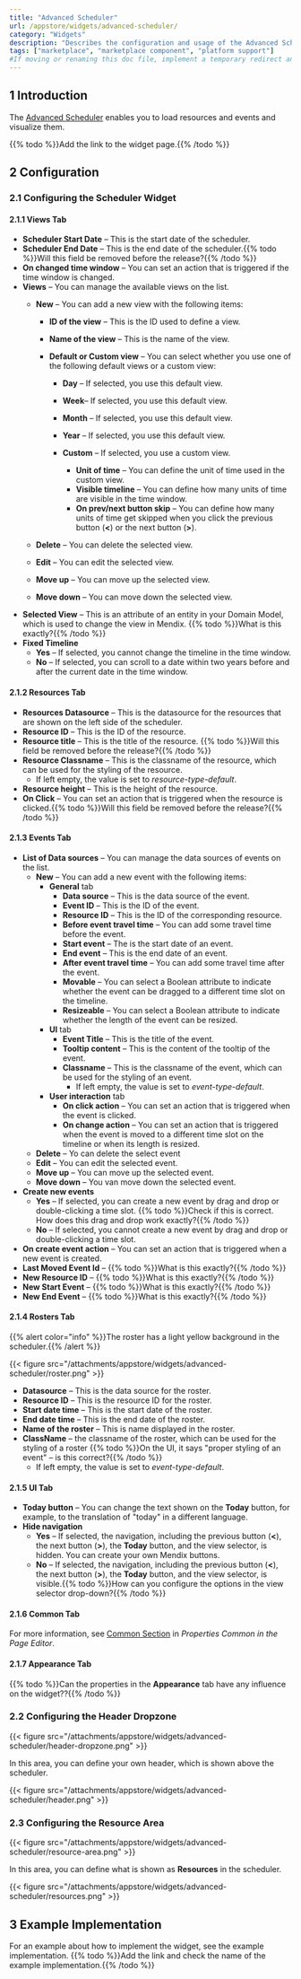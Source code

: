 ```yaml
---
title: "Advanced Scheduler"
url: /appstore/widgets/advanced-scheduler/
category: "Widgets"
description: "Describes the configuration and usage of the Advanced Scheduler widget, which is available in the Mendix Marketplace."
tags: ["marketplace", "marketplace component", "platform support"]
#If moving or renaming this doc file, implement a temporary redirect and let the respective team know they should update the URL in the product. See Mapping to Products for more details. 
---
```


## 1 Introduction

The [Advanced Scheduler]() enables you to load resources and events and visualize them.

{{% todo %}}Add the link to the widget page.{{% /todo %}}

## 2 Configuration

### 2.1 Configuring the Scheduler Widget

#### 2.1.1 Views Tab

* **Scheduler Start Date** – This is the start date of the scheduler.
* **Scheduler End Date** – This is the end date of the scheduler.{{% todo %}}Will this field be removed before the release?{{% /todo %}}  
* **On changed time window** – You can set an action that is triggered if the time window is changed.
* **Views** – You can manage the available views on the list.
  * **New** – You can add a new view with the following items:
    * **ID of the view** – This is the ID used to define a view.
  
    * **Name of the view** – This is the name of the view.
  
    * **Default or Custom view** – You can select whether you use one of the following default views or a custom view:
      * **Day** – If selected, you use this default view.
      
      * **Week**– If selected, you use this default view.
      
      * **Month** – If selected, you use this default view.
      
      * **Year** – If selected, you use this default view.
      
      * **Custom** – If selected, you use a custom view.
        * **Unit of time** – You can define the unit of time used in the custom view.
        * **Visible timeline** – You can define how many units of time are visible in the time window.
        * **On prev/next button skip** – You can define how many units of time get skipped when you click the previous button (**<**) or the next button (**>**).
      
    
  * **Delete** – You can delete the selected view.

  * **Edit** – You can edit the selected view.

  * **Move up** – You can move up the selected view.

  * **Move down** – You can move down the selected view.
* **Selected View** – This is an attribute of an entity in your Domain Model, which is used to change the view in Mendix. {{% todo %}}What is this  exactly?{{% /todo %}}
* **Fixed Timeline**
  * **Yes** – If selected, you cannot change the timeline in the time window.
  * **No** – If selected, you can scroll to a date within two years before and after the current date in the time window.

#### 2.1.2 Resources Tab

* **Resources Datasource** – This is the datasource for the resources that are shown on the left side of the scheduler.
* **Resource ID** – This is the ID of the resource.
* **Resource title** – This is the title of the resource. {{% todo %}}Will this field be removed before the release?{{% /todo %}}
* **Resource Classname** – This is the classname of the resource, which can be used for the styling of the resource.
  * If left empty, the value is set to *resource-type-default*.
* **Resource height** – This is the height of the resource.
* **On Click** – You can set an action that is triggered when the resource is clicked.{{% todo %}}Will this field be removed before the release?{{% /todo %}}

#### 2.1.3 Events Tab

*  **List of Data sources** – You can manage the data sources of events on the list.
    *  **New** – You can add a new event with the following items:
        * **General** tab
          * **Data source** – This is the data source of the event.
          * **Event ID** – This is the ID of the event.
          * **Resource ID** – This is the ID of the corresponding resource.
          * **Before event travel time** – You can add some travel time before the event.
          * **Start event** – The is the start date of an event.
          * **End event** – This is the end date of an event.
          * **After event travel time** – You can add some travel time after the event.
          * **Movable** – You can select a Boolean attribute to indicate whether the event can be dragged to a different time slot on the timeline.
          * **Resizeable** – You can select a Boolean attribute to indicate whether the length of the event can be resized.
        * **UI** tab
          * **Event Title** – This is the title of the event.
          * **Tooltip content** – This is the content of the tooltip of the event.
          * **Classname** – This is the classname of the event, which can be used for the styling of an event.
            * If left empty, the value is set to *event-type-default*.
        * **User interaction** tab
          * **On click action** – You can set an action that is triggered when the event is clicked.
          * **On change action** – You can set an action that is triggered when the event is moved to a different time slot on the timeline or when its length is resized.
    *  **Delete** – Yo can delete the select event
    *  **Edit** – You can edit the selected event.
    *  **Move up** – You can move up the selected event.
    *  **Move down** – You van move down the selected event.
* **Create new events**
  * **Yes** – If selected, you can create a new event by drag and drop or double-clicking a time slot. {{% todo %}}Check if this is correct. How does this drag and drop work exactly?{{% /todo %}}
  * **No** – If selected, you cannot create a new event by drag and drop or double-clicking a time slot.
*  **On create event action** – You can set an action that is triggered when a new event is created.
*  **Last Moved Event Id** – {{% todo %}}What is this exactly?{{% /todo %}}
*  **New Resource ID** – {{% todo %}}What is this exactly?{{% /todo %}}
*  **New Start Event** – {{% todo %}}What is this exactly?{{% /todo %}}
* **New End Event** – {{% todo %}}What is this exactly?{{% /todo %}}

#### 2.1.4 Rosters Tab

{{% alert color="info" %}}The roster has a light yellow background in the scheduler.{{% /alert %}}

{{< figure src="/attachments/appstore/widgets/advanced-scheduler/roster.png" >}}

* **Datasource** – This is the data source for the roster.
* **Resource ID** – This is the resource ID for the roster.
* **Start date time** – This is the start date of the roster.
* **End date time** – This is the end date of the roster.
* **Name of the roster** – This is name displayed in the roster.
* **ClassName** – the classname of the roster, which can be used for the styling of a roster {{% todo %}}On the UI, it says "proper styling of an event" – is this correct?{{% /todo %}}
  * If left empty, the value is set to *event-type-default*.

#### 2.1.5 UI Tab

* **Today button**  – You can change the text shown on the **Today** button, for example, to the translation of "today" in a different language.
* **Hide navigation**
  * **Yes** – If selected, the navigation, including the previous button (**<**), the next button (**>**), the **Today** button, and the view selector, is hidden. You can create your own Mendix buttons.
  * **No** – If selected, the navigation, including the previous button (**<**), the next button (**>**), the **Today** button, and the view selector, is visible.{{% todo %}}How can you configure the options in the view selector drop-down?{{% /todo %}}

#### 2.1.6 Common Tab

For more information, see [Common Section](https://docs.mendix.com/refguide/common-widget-properties/#common-properties) in *Properties Common in the Page Editor*.

#### 2.1.7 Appearance Tab

{{% todo %}}Can the properties in the **Appearance** tab have any influence on the widget??{{% /todo %}}

### 2.2 Configuring the Header Dropzone

{{< figure src="/attachments/appstore/widgets/advanced-scheduler/header-dropzone.png" >}}

In this area, you can define your own header, which is shown above the scheduler.

{{< figure src="/attachments/appstore/widgets/advanced-scheduler/header.png" >}}

### 2.3 Configuring the Resource Area

{{< figure src="/attachments/appstore/widgets/advanced-scheduler/resource-area.png" >}}

In this area, you can define what is shown as **Resources** in the scheduler.

{{< figure src="/attachments/appstore/widgets/advanced-scheduler/resources.png" >}}

## 3 Example Implementation

For an example about how to implement the widget, see the example implementation.  {{% todo %}}Add the link and check the name of the example implementation.{{% /todo %}}



